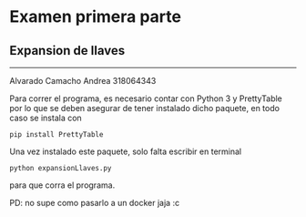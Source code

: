 # Examen primera parte
## Expansion de llaves

---
Alvarado Camacho Andrea		318064343

Para correr el programa, es necesario contar con Python 3 y PrettyTable por lo que se deben asegurar de tener instalado dicho paquete, en todo caso se instala con 
```
pip install PrettyTable
```

Una vez instalado este paquete, solo falta escribir en terminal 
```
python expansionLlaves.py
```
para que corra el programa.


PD: no supe como pasarlo a un docker jaja :c